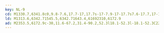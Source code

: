 ```yaml
---
key: NL-9
cd: M1330.7,6341.8c0,9.8-7.6,17.7-17,17.7s-17-7.9-17-17.7s7.6-17.7,17-17.7l0,0C1323.1,6324.1,1330.7,6332,1330.7,6341.8z
ld: M1313.6,6342.71545.5,6342.71643.4,61692310,6172.9
ad: M2353.5,6172.9c-30,11.6-67.2,31.4-90.2,52.3l18.1-52.3l-18.1-52.3C2286.3,6141.5,2323.6,6161.3,2353.5,6172.9z
---
```


